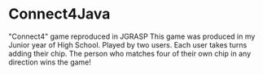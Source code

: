 # Connect4Java
"Connect4" game reproduced in JGRASP
This game was produced in my Junior year of High School.
Played by two users. Each user takes turns adding their chip.
The person who matches four of their own chip in any direction wins the game!
